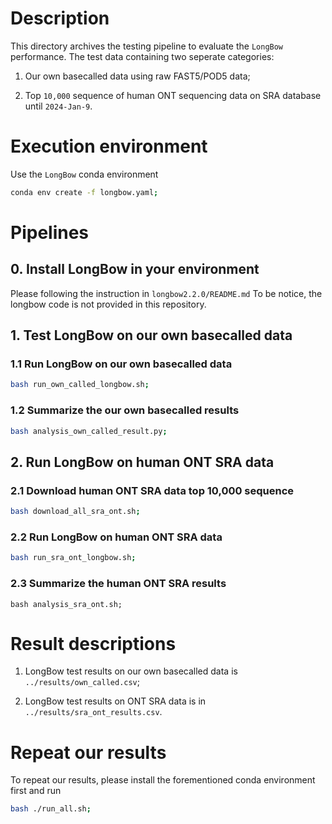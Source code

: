 # Description
This directory archives the testing pipeline to evaluate the `LongBow` performance. The test data containing two seperate categories: 

1. Our own basecalled data using raw FAST5/POD5 data; 

2. Top `10,000` sequence of human ONT sequencing data on SRA database until `2024-Jan-9`.


# Execution environment
Use the `LongBow` conda environment
```bash
conda env create -f longbow.yaml;
```


# Pipelines
## 0. Install LongBow in your environment
Please following the instruction in `longbow2.2.0/README.md`
To be notice, the longbow code is not provided in this repository.

## 1. Test LongBow on our own basecalled data
### 1.1 Run LongBow on our own basecalled data
```bash
bash run_own_called_longbow.sh;
```

### 1.2 Summarize the our own basecalled results
```bash
bash analysis_own_called_result.py;
```

## 2. Run LongBow on human ONT SRA data
### 2.1 Download human ONT SRA data top 10,000 sequence
```bash
bash download_all_sra_ont.sh;
```

### 2.2 Run LongBow on human ONT SRA data
```bash
bash run_sra_ont_longbow.sh;
```

### 2.3 Summarize the human ONT SRA results
```
bash analysis_sra_ont.sh;
```


# Result descriptions
1. LongBow test results on our own basecalled data is  `../results/own_called.csv`;


2. LongBow test results on ONT SRA data is in `../results/sra_ont_results.csv`.


# Repeat our results
To repeat our results, please install the forementioned conda environment first and run
```bash
bash ./run_all.sh;
```
